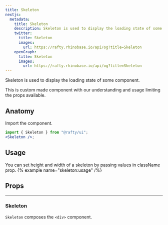 ```yaml
---
title: Skeleton
nextjs:
  metadata:
    title: Skeleton
    description: Skeleton is used to display the loading state of some component.
    twitter:
      title: Skeleton
      images:
        url: https://rafty.rhinobase.io/api/og?title=Skeleton
    openGraph:
      title: Skeleton
      images:
        url: https://rafty.rhinobase.io/api/og?title=Skeleton
---
```


Skeleton is used to display the loading state of some component.

This is custom made component with our understanding and usage limiting the props available.

## Anatomy

Import the component.

```jsx
import { Skeleton } from "@rafty/ui";
<Skeleton />;
```

## Usage

You can set height and width of a skeleton by passing values in className prop.
{% example name="skeleton:usage" /%}

## Props

---

### Skeleton

`Skeleton` composes the `<div>` component.
